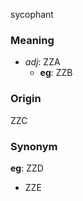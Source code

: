 sycophant
### Meaning
+ _adj_: ZZA
    + __eg__: ZZB

### Origin

ZZC

### Synonym

__eg__: ZZD

+ ZZE


